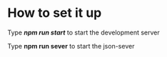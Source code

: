 # How to set it up

Type ***npm run start*** to start the development server

Type **npm run sever** to start the json-sever
